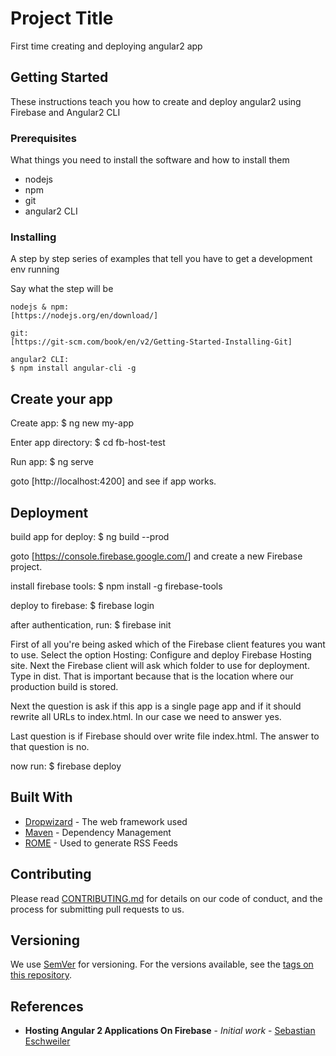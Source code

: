 # Project Title

First time creating and deploying angular2 app

## Getting Started

These instructions teach you how to create and deploy angular2 using Firebase and Angular2 CLI

### Prerequisites

What things you need to install the software and how to install them

- nodejs
- npm
- git
- angular2 CLI


### Installing

A step by step series of examples that tell you have to get a development env running

Say what the step will be

```
nodejs & npm:
[https://nodejs.org/en/download/]
```

```
git:
[https://git-scm.com/book/en/v2/Getting-Started-Installing-Git]
```

```
angular2 CLI:
$ npm install angular-cli -g
```


## Create your app

Create app: 
$ ng new my-app

Enter app directory: 
$ cd fb-host-test

Run app: 
$ ng serve


goto [http://localhost:4200] and see if app works.

## Deployment
build app for deploy:
$ ng build --prod

goto [https://console.firebase.google.com/] and create a new Firebase project.

install firebase tools:
 $ npm install -g firebase-tools

deploy to firebase:
$ firebase login

after authentication, run:
$ firebase init

First of all you're being asked which of the Firebase client features you want to use. Select the option Hosting: Configure and deploy Firebase Hosting site. Next the Firebase client will ask which folder to use for deployment. Type in dist. That is important because that is the location where our production build is stored. 
 
Next the question is ask if this app is a single page app and if it should rewrite all URLs to index.html. In our case we need to answer yes. 
 
Last question is if Firebase should over write file index.html. The answer to that question is no.


now run:
 $ firebase deploy
## Built With

* [Dropwizard](http://www.dropwizard.io/1.0.2/docs/) - The web framework used
* [Maven](https://maven.apache.org/) - Dependency Management
* [ROME](https://rometools.github.io/rome/) - Used to generate RSS Feeds

## Contributing

Please read [CONTRIBUTING.md](https://gist.github.com/PurpleBooth/b24679402957c63ec426) for details on our code of conduct, and the process for submitting pull requests to us.

## Versioning

We use [SemVer](http://semver.org/) for versioning. For the versions available, see the [tags on this repository](https://github.com/your/project/tags). 

## References

* **Hosting Angular 2 Applications On Firebase** - *Initial work* - [Sebastian Eschweiler](https://medium.com/codingthesmartway-com-blog/hosting-angular-2-applications-on-firebase-f194688c978d#.gt2pkhomp)
